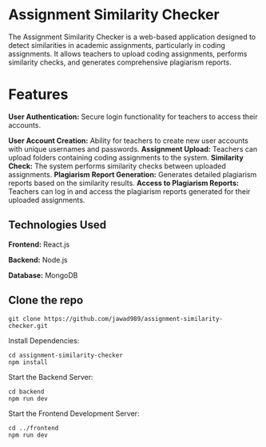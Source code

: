 # Assignment Similarity Checker

The Assignment Similarity Checker is a web-based application designed to detect similarities in academic assignments, particularly in coding assignments. It allows teachers to upload coding assignments, performs similarity checks, and generates comprehensive plagiarism reports.


# Features
**User Authentication:** Secure login functionality for teachers to access their accounts.

**User Account Creation:** Ability for teachers to create new user accounts with unique usernames and passwords.
**Assignment Upload:** Teachers can upload folders containing coding assignments to the system.
**Similarity Check:** The system performs similarity checks between uploaded assignments.
**Plagiarism Report Generation:** Generates detailed plagiarism reports based on the similarity results.
**Access to Plagiarism Reports:** Teachers can log in and access the plagiarism reports generated for their uploaded assignments.

## Technologies Used

**Frontend:** React.js

**Backend:** Node.js

**Database:** MongoDB

## Clone the repo
```
git clone https://github.com/jawad989/assignment-similarity-checker.git
```
  

Install Dependencies:
```
cd assignment-similarity-checker
npm install
```
Start the Backend Server:
```
cd backend
npm run dev
```
Start the Frontend Development Server:
```
cd ../frontend
npm run dev
```
